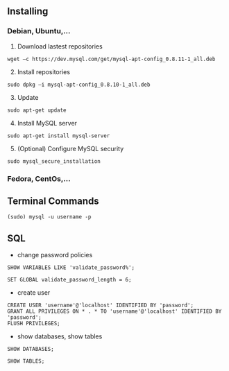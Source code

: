 ## Installing
### Debian, Ubuntu,...
1. Download lastest repositories

`wget –c https://dev.mysql.com/get/mysql-apt-config_0.8.11-1_all.deb`

2. Install repositories

`sudo dpkg –i mysql-apt-config_0.8.10-1_all.deb`

3. Update

`sudo apt-get update`

4. Install MySQL server

`sudo apt-get install mysql-server`

5. (Optional) Configure MySQL security

`sudo mysql_secure_installation`

### Fedora, CentOs,...

## Terminal Commands

`(sudo) mysql -u username -p`

## SQL
* change password policies

`SHOW VARIABLES LIKE 'validate_password%';`

`SET GLOBAL validate_password_length = 6;`

* create user

```
CREATE USER 'username'@'localhost' IDENTIFIED BY 'password';
GRANT ALL PRIVILEGES ON * . * TO 'username'@'localhost' IDENTIFIED BY 'password';
FLUSH PRIVILEGES;
```

* show databases, show tables

`SHOW DATABASES;`

`SHOW TABLES;`

